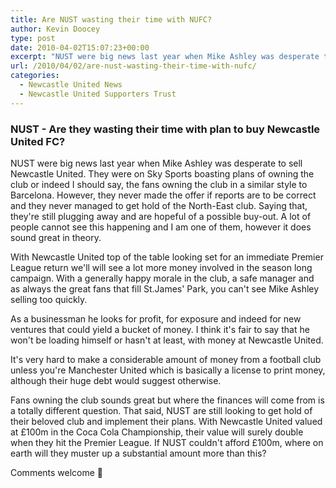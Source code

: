 ```yaml
---
title: Are NUST wasting their time with NUFC?
author: Kevin Doocey
type: post
date: 2010-04-02T15:07:23+00:00
excerpt: "NUST were big news last year when Mike Ashley was desperate to sell Newcastle United. They were on Sky Sports boasting plans of owning the club or indeed I should say, the fans owning the club in a similar style to Barcelona. However, they never made the offer if reports are to be correct and they never managed to get hold of the North-East club. Saying that, they're still plugging away and are hopeful of a possible buy-out.."
url: /2010/04/02/are-nust-wasting-their-time-with-nufc/
categories:
  - Newcastle United News
  - Newcastle United Supporters Trust
---
```


### NUST - Are they wasting their time with plan to buy Newcastle United FC?

NUST were big news last year when Mike Ashley was desperate to sell Newcastle United. They were on Sky Sports boasting plans of owning the club or indeed I should say, the fans owning the club in a similar style to Barcelona. However, they never made the offer if reports are to be correct and they never managed to get hold of the North-East club. Saying that, they're still plugging away  and are hopeful of a possible buy-out. A lot of people cannot see this happening and I am one of them, however it does sound great in theory.

With Newcastle United top of the table looking set for an immediate Premier League return we'll will see a lot more money involved in the season long campaign. With a generally happy morale in the club, a safe manager and as always the great fans that fill St.James' Park, you can't see Mike Ashley selling too quickly.

As a businessman he looks for profit, for exposure and indeed for new ventures that could yield a bucket of money. I think it's fair to say that he won't be loading himself or hasn't at least, with money at Newcastle United.

It's very hard to make a considerable amount of money from a football club unless you're Manchester United which is basically a license to print money, although their huge debt would suggest otherwise.

Fans owning the club sounds great but where the finances will come from is a totally different question. That said, NUST are still looking to get hold of their beloved club and implement their plans. With Newcastle United valued at £100m in the Coca Cola Championship, their value will surely double when they hit the Premier League. If NUST couldn't afford £100m, where on earth will they muster up a substantial amount more than this?

Comments welcome 🙂
